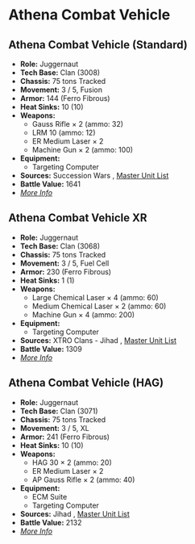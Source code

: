 # Athena Combat Vehicle 

## Athena Combat Vehicle (Standard) 

- **Role:** Juggernaut 
- **Tech Base:** Clan (3008) 
- **Chassis:** 75 tons Tracked 
- **Movement:** 3 / 5, Fusion 
- **Armor:** 144 (Ferro Fibrous) 
- **Heat Sinks:** 10 (10) 
- **Weapons:** 
  - Gauss Rifle × 2 (ammo: 32) 
  - LRM 10 (ammo: 12) 
  - ER Medium Laser × 2 
  - Machine Gun × 2 (ammo: 100) 
- **Equipment:** 
  - Targeting Computer 
- **Sources:** Succession Wars , [Master Unit List](http://masterunitlist.info/Unit/Details/137/athena-combat-vehicle-standard) 
- **Battle Value:** 1641 
- [*More Info*](athena_combat_vehicle/athena_combat_vehicle_standard.md) 

## Athena Combat Vehicle XR 

- **Role:** Juggernaut 
- **Tech Base:** Clan (3068) 
- **Chassis:** 75 tons Tracked 
- **Movement:** 3 / 5, Fuel Cell 
- **Armor:** 230 (Ferro Fibrous) 
- **Heat Sinks:** 1 (1) 
- **Weapons:** 
  - Large Chemical Laser × 4 (ammo: 60) 
  - Medium Chemical Laser × 2 (ammo: 60) 
  - Machine Gun × 4 (ammo: 200) 
- **Equipment:** 
  - Targeting Computer 
- **Sources:** XTRO Clans - Jihad , [Master Unit List](http://masterunitlist.info/Unit/Details/3747/athena-combat-vehicle-xr) 
- **Battle Value:** 1309 
- [*More Info*](athena_combat_vehicle/athena_combat_vehicle_xr.md) 

## Athena Combat Vehicle (HAG) 

- **Role:** Juggernaut 
- **Tech Base:** Clan (3071) 
- **Chassis:** 75 tons Tracked 
- **Movement:** 3 / 5, XL 
- **Armor:** 241 (Ferro Fibrous) 
- **Heat Sinks:** 10 (10) 
- **Weapons:** 
  - HAG 30 × 2 (ammo: 20) 
  - ER Medium Laser × 2 
  - AP Gauss Rifle × 2 (ammo: 40) 
- **Equipment:** 
  - ECM Suite 
  - Targeting Computer 
- **Sources:** Jihad , [Master Unit List](http://masterunitlist.info/Unit/Details/136/athena-combat-vehicle-hag) 
- **Battle Value:** 2132 
- [*More Info*](athena_combat_vehicle/athena_combat_vehicle_hag.md) 

